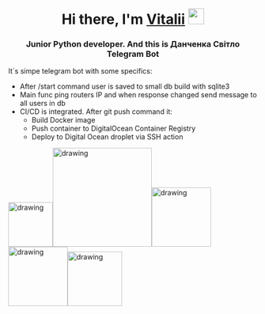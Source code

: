 <h1 align="center">Hi there, I'm <a href="https://www.linkedin.com/in/vitalii-hoshchenko/" target="_blank">Vitalii</a> 
<img src="https://github.com/blackcater/blackcater/raw/main/images/Hi.gif" height="32"/></h1>
<h3 align="center">Junior Python developer. And this is Данченка Світло Telegram Bot</h3>

It`s simpe telegram bot with some specifics:
- After /start command user is saved to small db build with sqlite3
- Main func ping routers IP and when response changed send message to all users in db
- CI/CD is integrated. After git push command it:
  * Build Docker image
  * Push container to DigitalOcean Container Registry
  * Deploy to Digital Ocean droplet via SSH action

    
   
<img src="https://upload.wikimedia.org/wikipedia/commons/thumb/c/c3/Python-logo-notext.svg/800px-Python-logo-notext.svg.png" alt="drawing" width="90"/><img src="https://d1.awsstatic.com/acs/characters/Logos/Docker-Logo_Horizontel_279x131.b8a5c41e56b77706656d61080f6a0217a3ba356d.png" alt="drawing" width="200"/><img src="https://miro.medium.com/max/828/0*DXbRQtXOJYHMmJiR" alt="drawing" width="120"/><img src="https://upload.wikimedia.org/wikipedia/commons/thumb/f/ff/DigitalOcean_logo.svg/1200px-DigitalOcean_logo.svg.png" alt="drawing" width="120"/><img src="https://upload.wikimedia.org/wikipedia/commons/thumb/8/83/Telegram_2019_Logo.svg/1200px-Telegram_2019_Logo.svg.png" alt="drawing" width="110"/>
